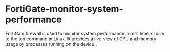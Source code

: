 # FortiGate-monitor-system-performance
FortiGate firewall is used to monitor system performance in real time, similar to the top command in Linux. It provides a live view of CPU and memory usage by processes running on the device.
